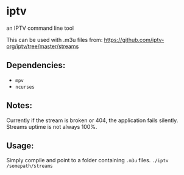 # iptv
an IPTV command line tool

This can be used with .m3u files from: https://github.com/iptv-org/iptv/tree/master/streams

## Dependencies:
- `mpv`
- `ncurses`

## Notes:
Currently if the stream is broken or 404, the application fails silently. Streams uptime is not always 100%.

## Usage:
Simply compile and point to a folder containing `.m3u` files.
`./iptv /somepath/streams`
